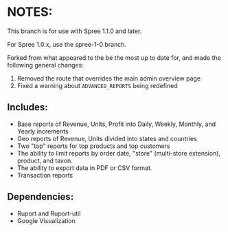 # NOTES:

This branch is for use with Spree 1.1.0 and later.

For Spree 1.0.x, use the spree-1-0 branch.

Forked from what appeared to the be the most up to date for, and made the following general changes:

1. Removed the route that overrides the main admin overview page
2. Fixed a warning about ```ADVANCED_REPORTS``` being redefined

## Includes:
* Base reports of Revenue, Units, Profit into Daily, Weekly, Monthly, and Yearly increments
* Geo reports of Revenue, Units divided into states and countries
* Two "top" reports for top products and top customers
* The ability to limit reports by order date, "store" (multi-store extension), product, and taxon.
* The ability to export data in PDF or CSV format.
* Transaction reports

## Dependencies:
* Ruport and Ruport-util
* Google Visualization
